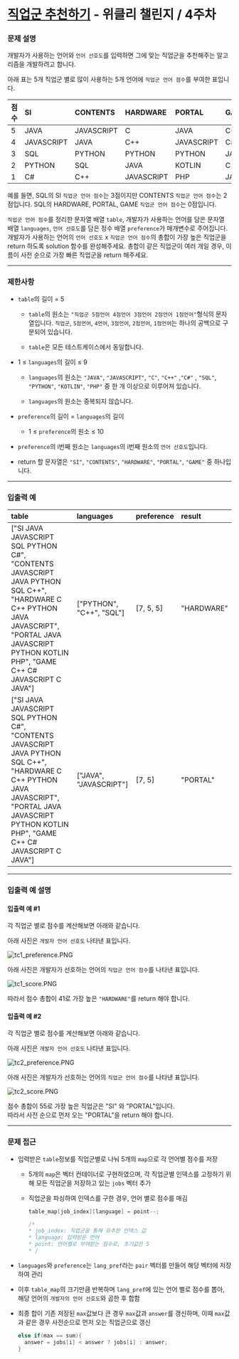 # [직업군 추천하기](https://programmers.co.kr/learn/courses/30/lessons/84325) - 위클리 챌린지 / 4주차

### 문제 설명

개발자가 사용하는 언어와 `언어 선호도`를 입력하면 그에 맞는 직업군을 추천해주는 알고리즘을 개발하려고 합니다.

아래 표는 5개 직업군 별로 많이 사용하는 5개 언어에 `직업군 언어 점수`를 부여한 표입니다.

| 점수 | SI         | CONTENTS   | HARDWARE   | PORTAL     | GAME       |
| :--- | :--------- | :--------- | :--------- | :--------- | :--------- |
| 5    | JAVA       | JAVASCRIPT | C          | JAVA       | C++        |
| 4    | JAVASCRIPT | JAVA       | C++        | JAVASCRIPT | C#         |
| 3    | SQL        | PYTHON     | PYTHON     | PYTHON     | JAVASCRIPT |
| 2    | PYTHON     | SQL        | JAVA       | KOTLIN     | C          |
| 1    | C#         | C++        | JAVASCRIPT | PHP        | JAVA       |

예를 들면, SQL의 SI `직업군 언어 점수`는 3점이지만 CONTENTS `직업군 언어 점수`는 2점입니다. SQL의 HARDWARE, PORTAL, GAME `직업군 언어 점수`는 0점입니다.

`직업군 언어 점수`를 정리한 문자열 배열 `table`, 개발자가 사용하는 언어를 담은 문자열 배열 `languages`, `언어 선호도`를 담은 정수 배열 `preference`가 매개변수로 주어집니다. 개발자가 사용하는 언어의 `언어 선호도` x `직업군 언어 점수`의 총합이 가장 높은 직업군을 return 하도록 solution 함수를 완성해주세요. 총합이 같은 직업군이 여러 개일 경우, 이름이 사전 순으로 가장 빠른 직업군을 return 해주세요.

---

### 제한사항

  - `table`의 길이 = 5

    - `table`의 원소는 `"직업군 5점언어 4점언어 3점언어 2점언어 1점언어"`형식의 문자열입니다. `직업군`, `5점언어`, `4언어`, `3점언어`, `2점언어`, `1점언어`는 하나의 공백으로 구분되어 있습니다.

    - `table`은 모든 테스트케이스에서 동일합니다.

  - 1 ≤ `languages`의 길이 ≤ 9

    - `languages`의 원소는 `"JAVA"`, `"JAVASCRIPT"`, `"C"`, `"C++"` ,`"C#"` , `"SQL"`, `"PYTHON"`, `"KOTLIN"`, `"PHP"` 중 한 개 이상으로 이루어져 있습니다.

    - `languages`의 원소는 중복되지 않습니다.

  - `preference`의 길이 = `languages`의 길이

    - 1 ≤ `preference`의 원소 ≤ 10

  - `preference`의 i번째 원소는 `languages`의 i번째 원소의 `언어 선호도`입니다.

  - return 할 문자열은 `"SI"`, `"CONTENTS"`, `"HARDWARE"`, `"PORTAL"`, `"GAME"` 중 하나입니다.

---

### 입출력 예

| table                                                                                                                                                                                                 | languages                | preference | result     |
| :---------------------------------------------------------------------------------------------------------------------------------------------------------------------------------------------------- | :----------------------- | :--------- | :--------- |
| ["SI JAVA JAVASCRIPT SQL PYTHON C#", "CONTENTS JAVASCRIPT JAVA PYTHON SQL C++", "HARDWARE C C++ PYTHON JAVA JAVASCRIPT", "PORTAL JAVA JAVASCRIPT PYTHON KOTLIN PHP", "GAME C++ C# JAVASCRIPT C JAVA"] | ["PYTHON", "C++", "SQL"] | [7, 5, 5]  | "HARDWARE" |
| ["SI JAVA JAVASCRIPT SQL PYTHON C#", "CONTENTS JAVASCRIPT JAVA PYTHON SQL C++", "HARDWARE C C++ PYTHON JAVA JAVASCRIPT", "PORTAL JAVA JAVASCRIPT PYTHON KOTLIN PHP", "GAME C++ C# JAVASCRIPT C JAVA"] | ["JAVA", "JAVASCRIPT"]   | [7, 5]     | "PORTAL"   |

---

### 입출력 예 설명

#### 입출력 예 #1

각 직업군 별로 점수를 계산해보면 아래와 같습니다.

아래 사진은 `개발자 언어 선호도` 나타낸 표입니다.

![tc1_preference.PNG](https://grepp-programmers.s3.ap-northeast-2.amazonaws.com/files/production/9a711ad6-4a8e-4028-b100-0280a4e3a7dd/tc1_preference.PNG)

아래 사진은 개발자가 선호하는 언어의 `직업군 언어 점수`를 나타낸 표입니다.

![tc1_score.PNG](https://grepp-programmers.s3.ap-northeast-2.amazonaws.com/files/production/1ef5a88a-8109-415d-b611-a6320410b1e1/tc1_score.PNG)

따라서 점수 총합이 41로 가장 높은 `"HARDWARE"`를 return 해야 합니다.

#### 입출력 예 #2

각 직업군 별로 점수를 계산해보면 아래와 같습니다.

아래 사진은 `개발자 언어 선호도` 나타낸 표입니다.

![tc2_preference.PNG](https://grepp-programmers.s3.ap-northeast-2.amazonaws.com/files/production/e49d818b-938a-4cc3-8d2a-27783f2e1af5/tc2_preference.PNG)

아래 사진은 개발자가 선호하는 언어의 `직업군 언어 점수`를 나타낸 표입니다.

![tc2_score.PNG](https://grepp-programmers.s3.ap-northeast-2.amazonaws.com/files/production/0624156e-e1d3-4299-b554-470815322a79/tc2_score.PNG)

점수 총합이 55로 가장 높은 직업군은 "SI" 와 "PORTAL"입니다.<br/>
따라서 사전 순으로 먼저 오는 "PORTAL"을 return 해야 합니다.

---

### 문제 접근

  - 입력받은 `table`정보를 직업군별로 나눠 5개의 `map`으로 각 언어별 점수를 저장

    - 5개의 `map`은 벡터 컨테이너로 구현하였으며, 각 직업군별 인덱스를 고정하기 위해 모든 직업군을 저장하고 있는 `jobs` 벡터 추가

    - 직업군을 파싱하여 인덱스를 구한 경우, 언어 별로 점수를 매김

      ```cpp
      table_map[job_index][language] = point--;

      /*
      * job_index: 직업군을 통해 유추한 인덱스 값
      * language: 입력받은 언어
      * point: 언어별로 부여받는 점수로, 초기값은 5
      * /
      ```
  - `languages`와 `preference`는 `lang_pref`라는 `pair` 벡터를 만들어 해당 벡터에 저장하여 관리

  - 이후 `table_map`의 크기만큼 반복하며 `lang_pref`에 있는 언어 별로 점수를 뽑아, 해당 언어의 `개발자의 언어 선호도`와 곱한 후 합함

  - 최종 합이 기존 저장된 `max`값보다 큰 경우 `max`값과 `answer`를 갱신하며, 이때 `max`값과 같은 경우 사전순으로 먼저 오는 직업군으로 갱신

    ```cpp
    else if(max == sum){
      answer = jobs[i] < answer ? jobs[i] : answer;
    }
    ```